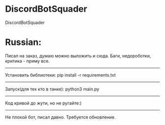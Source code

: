 # DiscordBotSquader
DiscordBotSquader

# Russian:
Писал на заказ, думаю можно выложить и сюда. Баги, недороботки, критика - приму все.
***
Установить библиотеки: pip install -r requirements.txt
***
Запуск(для тех кто в танке): python3 main.py
***
Код кривой до жути, но не ругайте:)
***
Не плохой бот, писал давно. Требуется обновление. 
